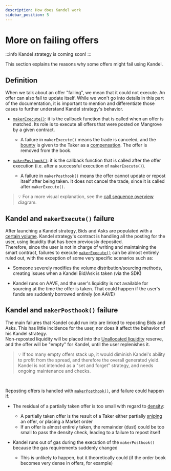 ```yaml
---
description: How does Kandel work
sidebar_position: 5
---
```



# More on failing offers

:::info
Kandel strategy is coming soon!
:::

This section explains the reasons why some offers might fail using Kandel.


## Definition

When we talk about an offer "failing", we mean that it could not execute. An offer can also fail to update itself. While we won't go into details in this part of the documentation, it is important to mention and differentiate those cases to further understand Kandel strategy's behavior.

* [`makerExecute()`](../../strat-lib/technical-references/code/strategies/MangroveOffer/#makerexecute): it is the callback function that is called when an offer is matched. Its role is to execute all offers that were posted on Mangrove by a given contract.
    * A failure in `makerExecute()` means the trade is canceled, and the [bounty](../../terms/bounty) is given to the Taker as a [compensation](../../contracts/technical-references/taking-and-making-offers/taker-order/#bounties-for-taking-failing-offers). The offer is removed from the book.


* [`makerPosthook()`](../../strat-lib/technical-references/code/strategies/MangroveOffer/#makerposthook): it is the callback function that is called after the offer execution (i.e. after a successful execution of `makerExecute()`).
    * A failure in `makerPosthook()` means the offer cannot update or repost itself after being taken. It does not cancel the trade, since it is called after `makerExecute()`.

> 💡
> For a more visual explanation, see the [call sequence overview](../../contracts/technical-references/overview#call-sequence-overview) diagram.

## Kandel and `makerExecute()` failure

After launching a Kandel strategy, Bids and Asks are populated with a [certain volume](./parameters.md). Kandel strategy's contract is handling all the posting for the user, using liquidity that has been previously deposited.<br />
Therefore, since the user is not in charge of writing and maintaining the smart contract, failures to execute [`makerExecute()`](../../strat-lib/technical-references/code/strategies/MangroveOffer/#makerexecute) can be almost entirely ruled out, with the exception of some very specific scenarios such as:

* Someone severely modifies the volume distribution/sourcing methods, creating issues when a Kandel Bid/Ask is taken (via the SDK)

* Kandel runs on AAVE, and the user's liquidity is not available for sourcing at the time the offer is taken. That could happen if the user's funds are suddenly borrowed entirely (on AAVE)


## Kandel and `makerPosthook()` failure

The main failures that Kandel could run into are linked to reposting Bids and Asks. This has little incidence for the user, nor does it affect the behavior of his Kandel strategy.<br />
Non-reposted liquidity will be placed into the [Unallocated liquidity](./strategy-reserve#unallocated-liquidity) reserve, and the offer will be "empty" for Kandel, until the user replenishes it.<br />

> 💡
> If too many empty offers stack up, it would diminish Kandel's ability to profit from the spread, and therefore the overall generated yield. Kandel is not intended as a "set and forget" strategy, and needs ongoing maintenance and checks.

<br />

Reposting offers is handled with [`makerPosthook()`](../../strat-lib/technical-references/code/strategies/MangroveOffer/#makerposthook), and failure could happen if:

* The residual of a partially taken offer is too small with regard to [density](../../terms/density):
    * A partially taken offer is the result of a Taker either partially [sniping](../../contracts/technical-references/taking-and-making-offers/taker-order/#offer-sniping) an offer, or placing a Market order
    * If an offer is almost entirely taken, the remainder (dust) could be too small to pass the density check, leading to a failure to repost itself


* Kandel runs out of gas during the execution of the `makerPosthook()` because the gas requirements suddenly changed
    * This is unlikely to happen, but it theoretically could (if the order book becomes very dense in offers, for example)
